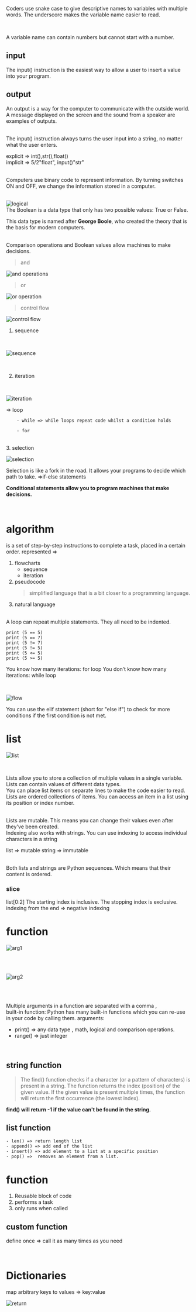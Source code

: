 Coders use snake case to give descriptive names to variables with multiple words. The underscore makes the variable name easier to read.

<br>

A variable name can contain numbers but cannot start with a number.

## input
The input() instruction is the easiest way to allow a user to insert a value into your program.

## output
An output is a way for the computer to communicate with the outside world. A message displayed on the screen and the sound from a speaker are examples of outputs.

<br>
The input() instruction always turns the user input into a string, no matter what the user enters.


<br>

explicit => int(),str(),float()
<br>
implicit => 5/2"float", input()"str"

<br>
Computers use binary code to represent information. By turning switches ON and OFF, we change the information stored in a computer.
<br><br>

![logical](./img/logical.png)
<br>
The Boolean is a data type that only has two possible values: True or False.
<br>

This data type is named after **George Boole**, who created the theory that is the basis for modern computers.

<br>
Comparison operations and Boolean values allow machines to make decisions.

> and

![and operations](./img/and.png)
<br>

> or

![or operation](./img/or.png)

> control flow

![control flow](./img/control-flow.png)

1. sequence
<br>

![sequence](./img/seq.png)

<br>

2. iteration
<br>

![iteration](./img/ite.png) 
<br>


=> loop
<br>

        - while => while loops repeat code whilst a condition holds

        - for

<br>
3. selection

<br>

![selection](./img/select.png)

Selection is like a fork in the road. It allows your programs to decide which path to take. =>if-else statements


**Conditional statements allow you to program machines that make decisions.**


<br>

# algorithm
is a set of step-by-step instructions to complete a task, placed in a certain order.
represented =>
1. flowcharts
    - sequence
    - iteration
2. pseudocode 
    > simplified language that is a bit closer to a programming language.
3. natural language
































<br>
A loop can repeat multiple statements. They all need to be indented.

```
print (5 == 5)
print (5 == 7)
print (5 != 7)
print (5 != 5)
print (5 <= 5)
print (5 >= 5)
```

You know how many iterations: for loop
You don’t know how many iterations: while loop

<br>

![flow](./img/flow.png)

You can use the elif statement (short for "else if") to check for more conditions if the first condition is not met.

# list

![list](./img/list.png)

<br>

Lists allow you to store a collection of multiple values in a single variable.
<br>
Lists can contain values of different data types.
<br>
You can place list items on separate lines to make the code easier to read.
<br>
Lists are ordered collections of items. You can access an item in a list using its position or index number.

<br>
Lists are mutable. This means you can change their values even after they've been created.

<br>
Indexing also works with strings. You can use indexing to access individual characters in a string

list => mutable
string => immutable

<br>
Both lists and strings are Python sequences. Which means that their content is ordered.
<br>

### slice
list[0:2]
The starting index is inclusive. The stopping index is exclusive.
<br>
indexing from the end => negative indexing

# function

![arg1](./img/arg1.png)

<br><br>

![arg2](./img/arg2.png)

<br><br>

Multiple arguments in a function are separated with a comma ,
<br>
 built-in function:
  Python has many built-in functions which you can re-use in your code by calling them.
  arguments:
  - print() => any data type , math, logical and comparison operations.
  - range() => just integer
  

<br>

## string function

> The find() function checks if a character (or a pattern of characters) is present in a string. The function returns the index (position) of the given value. If the given value is present multiple times, the function will return the first occurrence (the lowest index).

**find() will return -1 if the value can't be found in the string.**

## list function
    - len() => return length list
    - append() => add end of the list
    - insert() => add element to a list at a specific position
    - pop() =>  removes an element from a list.


# function 
1. Reusable block of code
2. performs a task
3. only runs when called
## custom function
define once => call it as many times as you need


<br>

# Dictionaries
 map arbitrary keys to values
=>  key:value

![return](./img/return.png)